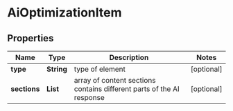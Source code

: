 # AiOptimizationItem


## Properties

| Name | Type | Description | Notes |
|------------ | ------------- | ------------- | -------------|
**type** | **String** | type of element |[optional]|
**sections** | **List<LlmMessageSectionInfo>** | array of content sections<br>contains different parts of the AI response |[optional]|